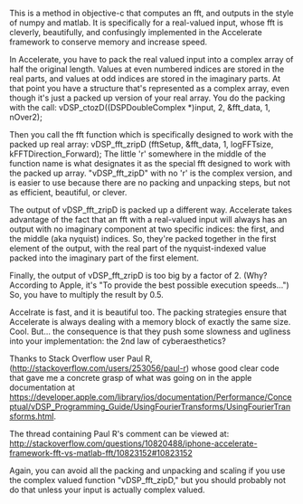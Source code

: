 This is a method in objective-c that computes an fft, and outputs in the style of numpy and matlab. It is specifically for a real-valued input, whose fft is cleverly, beautifully, and confusingly implemented in the Accelerate framework to conserve memory and increase speed.

In Accelerate, you have to pack the real valued input into a complex array of half the original length. Values at even numbered indices are stored in the real parts, and values at odd indices are stored in the imaginary parts. At that point you have a structure that's represented as a complex array, even though it's just a packed up version of your real array. You do the packing with the call: vDSP_ctozD((DSPDoubleComplex *)input, 2, &fft_data, 1, nOver2);

Then you call the fft function which is specifically designed to work with the packed up real array: vDSP_fft_zripD (fftSetup, &fft_data, 1, logFFTsize, kFFTDirection_Forward); The little 'r' somewhere in the middle of the function name is what designates it as the special fft designed to work with the packed up array. "vDSP_fft_zipD" with no 'r' is the complex version, and is easier to use because there are no packing and unpacking steps, but not as efficient, beautiful, or clever. 

The output of vDSP_fft_zripD is packed up a different way. Accelerate takes advantage of the fact that an fft with a real-valued input will always has an output with no imaginary component at two specific indices: the first, and the middle (aka nyquist) indices. So, they're packed together in the first element of the output, with the real part of the nyquist-indexed value packed into the imaginary part of the first element. 

Finally, the output of vDSP_fft_zripD is too big by a factor of 2. (Why? According to Apple, it's "To provide the best possible execution speeds...") So, you have to multiply the result by 0.5.

Accelrate is fast, and it is beautiful too. The packing strategies ensure that Accelerate is always dealing with a memory block of exactly the same size. Cool. But... the consequence is that they push some slowness and ugliness into your implementation: the 2nd law of cyberaesthetics?

Thanks to Stack Overflow user Paul R, (http://stackoverflow.com/users/253056/paul-r) whose good clear code that gave me a concrete grasp of what was going on in the apple documentation at https://developer.apple.com/library/ios/documentation/Performance/Conceptual/vDSP_Programming_Guide/UsingFourierTransforms/UsingFourierTransforms.html. 

The thread containing Paul R's comment can be viewed at: http://stackoverflow.com/questions/10820488/iphone-accelerate-framework-fft-vs-matlab-fft/10823152#10823152

Again, you can avoid all the packing and unpacking and scaling if you use the complex valued function "vDSP_fft_zipD," but you should probably not do that unless your input is actually complex valued.


